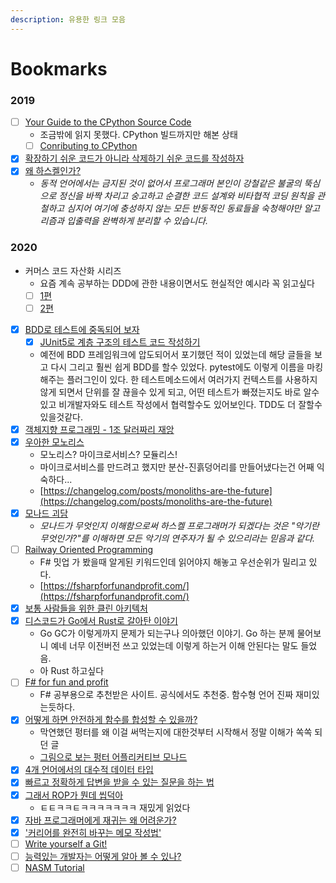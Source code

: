```yaml
---
description: 유용한 링크 모음
---
```


# Bookmarks

### 2019

* [ ] [Your Guide to the CPython Source Code](ttps://realpython.com/cpython-source-code-guide/)
  * 조금밖에 읽지 못했다. CPython 빌드까지만 해본 상태
  * [ ] [Conributing to CPython](https://paper.dropbox.com/doc/Contributing-to-CPython-JlgnduI6kw9MJIaGPpN9G)
* [x] [확장하기 쉬운 코드가 아니라 삭제하기 쉬운 코드를 작성하자](https://harfangk.github.io/2016/10/30/write-code-that-is-easy-to-delete-not-easy-to-extend-ko.html)
* [x] [왜 하스켈인가?](https://xtendo.org/haskell/ko/)
  * _동적 언어에서는 금지된 것이 없어서 프로그래머 본인이 강철같은 불굴의 뚝심으로 정신을 바짝 차리고 숭고하고 순결한 코드 설계와 비타협적 코딩 원칙을 관철하고 심지어 여기에 충성하지 않는 모든 반동적인 동료들을 숙청해야만 알고리즘과 입출력을 완벽하게 분리할 수 있습니다._

### 2020

* 커머스 코드 자산화 시리즈
  * 요즘 계속 공부하는 DDD에 관한 내용이면서도 현실적안 예시라 꼭 읽고싶다
  * [ ] [1편](https://www.popit.kr/커머스-코드-자산화-개발일지-1-시작/)
  * [ ] [2편](https://www.popit.kr/커머스-코드-자산화-개발-일지-2-상품을-팔지-않고-오퍼)
* [x] [BDD로 테스트에 중독되어 보자](https://helloworld.kurly.com/blog/try-bdd/)
  * [x] [JUnit5로 계층 구조의 테스트 코드 작성하기](https://johngrib.github.io/wiki/junit5-nested/)
  * 예전에 BDD 프레임워크에 압도되어서 포기했던 적이 있었는데 해당 글들을 보고 다시 그리고 훨씬 쉽게 BDD를 할수 있었다. pytest에도 이렇게 이름을 마킹해주는 플러그인이 있다. 한 테스트메소드에서 여러가지 컨텍스트를 사용하지 않게 되면서 단위를 잘 끊을수 있게 되고, 어떤 테스트가 빠졌는지도 바로 알수 있고 비개발자와도 테스트 작성에서 협력할수도 있어보인다. TDD도 더 잘할수 있을것같다.
* [x] [객체지향 프로그래밍 - 1조 달러짜리 재앙](https://medium.com/better-programming/object-oriented-programming-the-trillion-dollar-disaster-92a4b666c7c7)
* [x] [우아한 모노리스](https://www.slideshare.net/arawnkr/ss-224478403)
  * 모노리스? 마이크로서비스? 모듈리스!
  * 마이크로서비스를 만드려고 했지만 분산-진흙덩어리를 만들어냈다는건 어째 익숙하다...
  * [https://changelog.com/posts/monoliths-are-the-future](https://changelog.com/posts/monoliths-are-the-future)
* [x] [모나드 괴담](https://xtendo.org/ko/monad)
  * _모나드가 무엇인지 이해함으로써 하스켈 프로그래머가 되겠다는 것은 "악기란 무엇인가?"를 이해하면 모든 악기의 연주자가 될 수 있으리라는 믿음과 같다._
* [ ] [Railway Oriented Programming](https://medium.com/@naveenkumarmuguda/railway-oriented-programming-a-powerful-functional-programming-pattern-ab454e467f31)
  * F\# 밋업 가 봤을때 알게된 키워드인데 읽어야지 해놓고 우선순위가 밀리고 있다.
  * [https://fsharpforfunandprofit.com/](https://fsharpforfunandprofit.com/)
* [x] [보통 사람들을 위한 클린 아키텍처](https://pusher.com/tutorials/clean-architecture-introduction)
* [x] [디스코드가 Go에서 Rust로 갈아탄 이야기](https://blog.discordapp.com/why-discord-is-switching-from-go-to-rust-a190bbca2b1f)
  * Go GC가 이렇게까지 문제가 되는구나 의아했던 이야기. Go 하는 분께 물어보니 예네 너무 이전버전 쓰고 있었는데 이렇게 하는거 이해 안된다는 말도 들었음. 
  * 아 Rust 하고싶다
* [ ] [F\# for fun and profit](https://fsharpforfunandprofit.com/)
  * F\# 공부용으로 추천받은 사이트. 공식에서도 추천중. 함수형 언어 진짜 재미있는듯하다.
* [x] [어떻게 하면 안전하게 함수를 합성할 수 있을까?](https://evan-moon.github.io/2020/01/27/safety-function-composition/)
  * 막연했던 펑터를 왜 이걸 써먹는지에 대한것부터 시작해서 정말 이해가 쏙쏙 되던 글
  * [그림으로 보는 펑터 어플리커티브 모나드](http://adit.io/posts/2013-04-17-functors,_applicatives,_and_monads_in_pictures.html)
* [x] [4개 언어에서의 대수적 데이터 타입](https://blog.softwaremill.com/algebraic-data-types-in-four-languages-858788043d4e)
* [x] [빠르고 정확하게 답변을 받을 수 있는 질문을 하는 법](https://blog.2dal.com/2020/04/01/%eb%b9%a0%eb%a5%b4%ea%b3%a0-%ec%a0%95%ed%99%95%ed%95%98%ea%b2%8c-%eb%8b%b5%eb%b3%80%ec%9d%84-%eb%b0%9b%ec%9d%84-%ec%88%98-%ec%9e%88%eb%8a%94-%ec%a7%88%eb%ac%b8%ed%95%98%eb%8a%94-%eb%b2%95/)
* [x] [그래서 ROP가 뭔데 씹덕아](https://medium.com/@0e/%E1%84%80%E1%85%B3%E1%84%85%E1%85%A2%E1%84%89%E1%85%A5-rop%E1%84%80%E1%85%A1-%E1%84%86%E1%85%AF%E1%86%AB%E1%84%83%E1%85%A6-%E1%84%8A%E1%85%B5%E1%86%B8%E1%84%83%E1%85%A5%E1%86%A8%E1%84%8B%E1%85%A1-railway-oriented-programming-4e8070c04bda?source=friends_link&sk=92a710ea2cbf1a227417ed0702f38b47)
  * ㅌㅌㅋㅋㅌㅋㅋㅋㅋㅋㅋㅋ 재밌게 읽었다
* [x] [자바 프로그래머에게 재귀는 왜 어려운가?](https://blog.fupfin.com/?p=150)
* [x] ['커리어를 완전히 바꾸는 메모 작성법'](https://twitter.com/Imseong/status/1239212007779229696?s=20)
* [ ] [Write yourself a Git!](https://wyag.thb.lt/)
* [ ] [능력있는 개발자는 어떻게 알아 볼 수 있나?](https://docs.google.com/document/d/1_phA5XUszSmN7Ta-QHs4DxRz9_iu8YlhxpVjSGEbWcg/edit?usp=sharing)
* [ ] [NASM Tutorial](https://cs.lmu.edu/~ray/notes/nasmtutorial/)